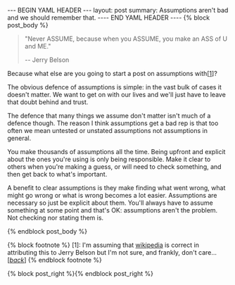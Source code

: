 --- BEGIN YAML HEADER ---
layout: post
summary: Assumptions aren't bad and we should remember that.
---- END YAML HEADER ----
{% block post_body %}

<blockquote>"Never ASSUME, because when you ASSUME, you make an ASS of U and ME."<br><p class="text-right">-- Jerry Belson</p></blockquote>

Because what else are you going to start a post on assumptions with[[1](#footnote1)<a id="jumpback1"></a>]?

The obvious defence of assumptions is simple: in the vast bulk of cases it doesn't matter. We want to get on with our lives and we'll just have to leave that doubt behind and trust.

The defence that many things we assume don't matter isn't much of a defence though. The reason I think assumptions get a bad rep is that too often we mean untested or unstated assumptions not assumptions in general.

You make thousands of assumptions all the time. Being upfront and explicit about the ones you're using is only being responsible. Make it clear to others when you're making a guess, or will need to check something, and then get back to what's important.

A benefit to clear assumptions is they make finding what went wrong, what might go wrong or what is wrong becomes a lot easier. Assumptions are necessary so just be explicit about them. You'll always have to assume something at some point and that's OK: assumptions aren't the problem. Not checking nor stating them is.

{% endblock post_body %}

{% block footnote %}
[1<a id="footnote1"></a>]: I'm assuming that [wikipedia](https://en.wikipedia.org/wiki/Jerry_Belson) is correct in attributing this to Jerry Belson but I'm not sure, and frankly, don't care... [[*back*](#jumpback1)]
{% endblock footnote %}

{% block post_right %}{% endblock post_right %}